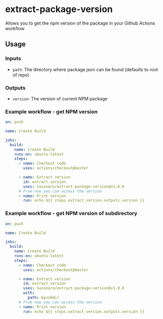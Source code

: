 # extract-package-version

Allows you to get the npm version of the package in your Github Actions workflow

## Usage

### Inputs

- `path`: The directory where package.json can be found (defaults to root of repo)

### Outputs

- `version`: The version of current NPM package

### Example workflow - get NPM version

```yaml
on: push

name: Create Build

jobs:
  build:
    name: Create Build
    runs-on: ubuntu-latest
    steps:
      - name: Checkout code
        uses: actions/checkout@master

      - name: Extract version
        id: extract_version
        uses: Saionaro/extract-package-version@v1.0.6
      # From now you can access the version
      - name: Print version
        run: echo ${{ steps.extract_version.outputs.version }}
```

### Example workflow - get NPM version of subdirectory

```yaml
on: push

name: Create Build

jobs:
  build:
    name: Create Build
    runs-on: ubuntu-latest
    steps:
      - name: Checkout code
        uses: actions/checkout@master

      - name: Extract version
        id: extract_version
        uses: Saionaro/extract-package-version@v1.0.6
        with:
          path: mysubdir
      # From now you can access the version
      - name: Print version
        run: echo ${{ steps.extract_version.outputs.version }}
```
